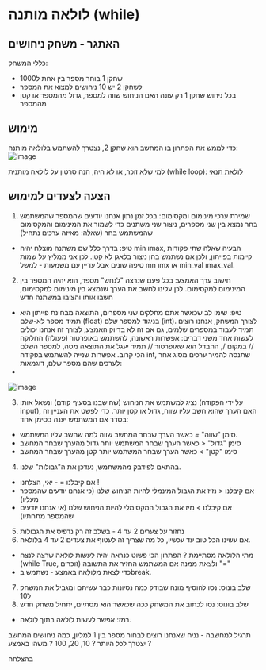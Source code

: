 # לולאה מותנה (while)

## האתגר - משחק ניחושים

כללי המשחק:
- שחקן 1 בוחר מספר בין אחת ל1000
- לשחקן 2 יש 10 ניחושים למצוא את המספר
- בכל ניחוש שחקן 1 רק עונה האם הניחוש שווה למספר, גדול מהמספר או קטן מהמספר


## מימוש 
כדי לממש את הפתרון בו המחשב הוא שחקן 2, נצטרך להשתמש בלולאה מותנה:
![image](https://github.com/weiss-gal/data_science_project/assets/8408299/04994c45-da7f-4773-b780-dbff8b5b843a)

למי שלא זוכר, או לא היה, הנה סרטון על לולאה מותנית (while loop): 
[לולאת תנאי](https://www.youtube.com/watch?v=dIabSSSo6FQ&list=PLi5wNsn0QX4hAgdAqawlYt5_v_CoX6Q1n&index=23)

## הצעה לצעדים למימוש
1. שמירת ערכי מינימום ומקסימום: בכל זמן נתון אנחנו יודעים שהמספר שהמשתמש בחר נמצא בין שני מספרים, ניצור שני משתנים כדי לשמור את המינימום והמקסימום שהמשתמש בחר (שאלה: מאיזה ערכים נתחיל)
  - טיפ: בדרך כלל שם משתנה מוצלח יהיה min וmax, הבעיה שאלה שתי פקודות קיימות בפייתון, ולכן אם נשתמש בהן ניצור בלאגן לא קטן. לכן אני ממליץ על שמות טיפה שונים אבל עדיין עם משמעות - למשל mn וmx או min_val וmax_val.
2. חישוב ערך האמצע: בכל פעם שנרצה "לנחש" מספר, הוא יהיה המספר בין המינימום למקסימום. לכן עלינו לחשב את הערך שנמצא בין מינימום למקסימום, חשבו אותו והציבו במשתנה חדש
  - טיפ: שימו לב שכאשר אתם מחלקים שני מספרים, התוצאה מבחינת פייתון היא תמיד מספר לא-שלם (float) בניגוד למספר שלם (int). לצורך המשחק, אנחנו רוצים תמיד לעבוד במספרים שלמים, גם אם זה לא בדיוק האמצע, לצורך זה אנחנו יכולים לעשות אחד משני דברים: אפשרות ראשונה, להשתמש באופרטור (פעולה) החלוקה // במקום /, ההבדל הוא שאופרטור // תמיד יעגל את התוצאה מטה, למספר השלם הכי קרוב. אפשרות שנייה להשתמש בפקודה int, שתנסה להמיר ערכים מסוג אחר לערכים שהם מספר שלם, דוגמאות:
  - 
![image](https://github.com/weiss-gal/data_science_project/assets/8408299/b04438fb-28fc-4dcf-8933-3d15ec9e8a20)

3. נציג למשתמש את הניחוש (שחישבנו בסעיף קודם) ונשאל אותו (על ידי הפקודה input), האם הערך שהוא חשב עליו שווה, גדול או קטן יותר. כדי לפשט את העניין זה בסדר אם המשתמש יענה בסימן אחד:
  - סימן "שווה" *=* כאשר הערך שבחר המחשב שווה למה שחשב עליו המשתמש.
  - סימן "גדול" *<* כאשר הערך שבחר המשתמש יותר גדול מהערך שבחר המחשב
  - סימו "קטן" *>* כאשר הערך שבחר המשתמש יותר קטן מהערך שבחר המחשב
4. בהתאם לפידבק מהמשתמש, נעדכן את ה"גבולות" שלנו.
  - אם קיבלנו = - יאי, הצלחנו !
  - אם קיבלנו < נזיז את הגבול המינמלי להיות הניחוש שלנו (כי אנחנו יודעים שהמספר מעליו)
  - אם קיבלנו > נזיז את הגבול המקסימלי להיות הניחוש שלנו (אי אנחנו יודעים שהמספר מתחתיו)
5. נחזור על צערים 2 עד 4 - בשלב זה רק נדפיס את הגבולות
6. אם עשינו הכל טוב עד עכשיו, כל מה שצריך זה לעטוף את צעדים 2 עד 4 בלולאה.
  - מתי הלולאה מסתיימת ? הפתרון הכי פשוט כנראה יהיה לעשות לולאה שרצה לנצח (while True, זוכרים) ולצאת ממנה אם המשתמש החזיר את התשובה "="
  - כדי לצאת מלולאה באמצע - נשתמש בbreak.
7. שלב בונוס: נסו להוסיף מונה שבודק כמה נסיונות כבר עשיתם ומגביל את המשחק ל10
8. שלב בונוס: נסו לכתוב את המשחק ככה שכאשר הוא מסתיים, יתחיל משחק חדש
  - רמז: אפשר לעשות לולאה בתוך לולאה. 

תרגיל למחשבה - נניח שאנחנו רוצים לבחור מספר בין 1 למליון, כמה ניחושים המחשב יצטרך לכל היותר ? 10, 20, 100 ? משהו באמצע ? 

בהצלחה
